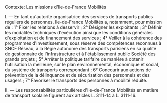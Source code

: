 Contexte: Les missions d'Ile-de-France Mobilités

I. ― En tant qu'autorité organisatrice des services de transports publics réguliers de personnes, Ile-de-France Mobilités a, notamment, pour mission de : 1° Fixer les relations à desservir ; 2° Désigner les exploitants ; 3° Définir les modalités techniques d'exécution ainsi que les conditions générales d'exploitation et de financement des services ; 4° Veiller à la cohérence des programmes d'investissement, sous réserve des compétences reconnues à SNCF Réseau, à la Régie autonome des transports parisiens en sa qualité de gestionnaire de l'infrastructure et à l'établissement public Société des grands projets ; 5° Arrêter la politique tarifaire de manière à obtenir l'utilisation la meilleure, sur le plan environnemental, économique et social, du système de transports correspondant ; 6° Concourir aux actions de prévention de la délinquance et de sécurisation des personnels et des usagers ; 7° Favoriser le transports des personnes à mobilité réduite.

II. ― Les responsabilités particulières d'Ile-de-France Mobilités en matière de transport scolaire figurent aux articles L. 3111-14 à L. 3111-16.